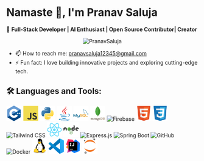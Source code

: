 # Namaste 🙏, I'm Pranav Saluja

 🚀 **Full-Stack Developer | AI Enthusiast | Open Source Contributor| Creator**


<p align="center"> <img src="https://komarev.com/ghpvc/?username=PranavSaluja&label=Profile%20views&color=brightgreen&style=flat" alt="PranavSaluja" /> 

* 📫 How to reach me: pranavsaluja12345@gmail.com
* ⚡ Fun fact: I love building innovative projects and exploring cutting-edge tech.


## 🛠️ Languages and Tools:
<p align="left">
  <!-- Languages -->
  <img src="https://raw.githubusercontent.com/devicons/devicon/master/icons/cplusplus/cplusplus-original.svg" alt="C++" width="40" height="40"/>
  <img src="https://raw.githubusercontent.com/devicons/devicon/master/icons/javascript/javascript-original.svg" alt="JavaScript" width="40" height="40"/>
  <img src="https://raw.githubusercontent.com/devicons/devicon/master/icons/python/python-original.svg" alt="Python" width="40" height="40"/>
  <img src="https://raw.githubusercontent.com/devicons/devicon/master/icons/java/java-original.svg" alt="Java" width="40" height="40"/>

  <!-- Databases -->
  <img src="https://raw.githubusercontent.com/devicons/devicon/master/icons/mysql/mysql-original-wordmark.svg" alt="MySQL" width="40" height="40"/>
  <img src="https://raw.githubusercontent.com/devicons/devicon/master/icons/mongodb/mongodb-original-wordmark.svg" alt="MongoDB" width="40" height="40"/>
  <img src="https://www.vectorlogo.zone/logos/firebase/firebase-icon.svg" alt="Firebase" width="40" height="40"/>

  <!-- Web Development -->
  <img src="https://raw.githubusercontent.com/devicons/devicon/master/icons/html5/html5-original.svg" alt="HTML" width="40" height="40"/>
  <img src="https://raw.githubusercontent.com/devicons/devicon/master/icons/css3/css3-original.svg" alt="CSS" width="40" height="40"/>
  <img src="https://www.vectorlogo.zone/logos/tailwindcss/tailwindcss-icon.svg" alt="Tailwind CSS" width="40" height="40"/>
  <img src="https://raw.githubusercontent.com/devicons/devicon/master/icons/react/react-original.svg" alt="React" width="40" height="40"/>
  <img src="https://raw.githubusercontent.com/devicons/devicon/master/icons/nodejs/nodejs-original-wordmark.svg" alt="Node.js" width="40" height="40"/>
 <img src="https://img.shields.io/badge/Express.js-404D59?style=for-the-badge" alt="Express.js" width="100" height="40"/>

  <img src="https://www.vectorlogo.zone/logos/springio/springio-icon.svg" alt="Spring Boot" width="40" height="40"/>

  <!-- Tools -->
  <img src="https://www.vectorlogo.zone/logos/github/github-tile.svg" alt="GitHub" width="40" height="40"/>
  <img src="https://www.vectorlogo.zone/logos/docker/docker-official.svg" alt="Docker" width="40" height="40"/>
  <img src="https://raw.githubusercontent.com/devicons/devicon/master/icons/linux/linux-original.svg" alt="Linux" width="40" height="40"/>
  <img src="https://raw.githubusercontent.com/devicons/devicon/master/icons/vscode/vscode-original.svg" alt="VS Code" width="40" height="40"/>
  <img src="https://raw.githubusercontent.com/devicons/devicon/master/icons/intellij/intellij-original.svg" alt="IntelliJ IDEA" width="40" height="40"/>
  <img src="https://raw.githubusercontent.com/devicons/devicon/master/icons/jupyter/jupyter-original.svg" alt="Jupyter" width="40" height="40"/>
</p>


